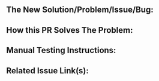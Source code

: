 <!-- 
Remember:
* If you're adding something new, please add a fully descriptive README.md, and remember that not everybody will know what you're talking about, so include links to the technology you're using and step-by-step installation instructions.
* If you're adding something new, please add a link to it in the top-level README.md
* Please add a footer to your README.md like `**Contributed by [@<you>](https://github.com/<you>)**` If there are many contributors, you may want to add them all. This helps future users figure out who the subject matter experts are. 
-->

## The New Solution/Problem/Issue/Bug:

## How this PR Solves The Problem:

## Manual Testing Instructions:
<!-- 
Remember that the reviewer may not have any familiarity 
with what you're adding here, so give links to any 
technologies you're using and give step-by-step instructions 
-->

## Related Issue Link(s):


